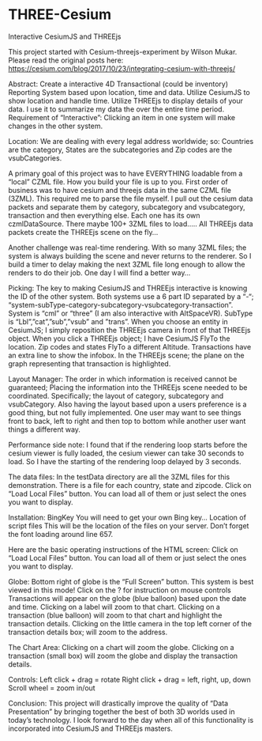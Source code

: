# THREE-Cesium
Interactive CesiumJS and THREEjs

This project started with Cesium-threejs-experiment by Wilson Mukar. Please read the original posts here: https://cesium.com/blog/2017/10/23/integrating-cesium-with-threejs/

Abstract: Create a interactive 4D Transactional (could be inventory) Reporting System based upon location, time and data. Utilize CesiumJS to show location and handle time. Utilize THREEjs to display details of your data. I use it to summarize my data the over the entire time period. Requirement of “Interactive”: Clicking an item in one system will make changes in the other system.
 
Location: We are dealing with every legal address worldwide; so: Countries are the category, States are the subcategories and Zip codes are the vsubCategories.

A primary goal of this project was to have EVERYTHING loadable from a “local” CZML file. How you build your file is up to you.
First order of business was to have cesium and threejs data in the same CZML file (3ZML). This required me to parse the file myself. I pull out the cesium data packets and separate them by category, subcategory and vsubcategory, transaction and then everything else. Each one has its own czmlDataSource. There maybe 100+ 3ZML files to load….. All THREEjs data packets create the THREEjs scene on the fly…

Another challenge was real-time rendering. With so many 3ZML files; the system is always building the scene and never returns to the renderer. So I build a timer to delay making the next 3ZML file long enough to allow the renders to do their job. One day I will find a better way…

Picking: The key to making CesiumJS and THREEjs interactive is knowing the ID of the other system. Both systems use a 6 part ID separated by a “-“; “system-subType-category-subcategory-vsubcategory-transaction”. System is “cml” or “three” (I am also interactive with AltSpaceVR). SubType is “Lbl”,”cat”,”sub”,”vsub” and ”trans”. When you choose an entity in CesiumJS; I simply reposition the THREEjs camera in front of that THREEjs object. When you click a THREEjs object; I have CesiumJS FlyTo the location. Zip codes and states FlyTo a different Altitude. Transactions have an extra line to show the infobox. In the THREEjs scene; the plane on the graph representing that transaction is highlighted.

Layout Manager: The order in which information is received cannot be guaranteed; Placing the information into the THREEjs scene needed to be coordinated. Specifically; the layout of category, subcategory and vsubCategory. Also having the layout based upon a users preference is a good thing, but not fully implemented. One user may want to see things front to back, left to right and then top to bottom while another user want things a different way.

Performance side note: I found that if the rendering loop starts before the cesium viewer is fully loaded, the cesium viewer can take 30 seconds to load. So I have the starting of the rendering loop delayed by 3 seconds.

The data files: In the testData directory are all the 3ZML files for this demonstration. There is a file for each country, state and zipcode. Click on “Load Local Files” button. You can load all of them or just select the ones you want to display.

Installation:
BingKey			You will need to get your own Bing key…
Location of script files		This will be the location of the files on your server. Don’t forget the font loading around line 657.

Here are the basic operating instructions of the HTML screen:
Click on “Load Local Files” button. You can load all of them or just select the ones you want to display.

Globe:
Bottom right of globe is the “Full Screen” button. This system is best viewed in this mode!
Click on the ? for instruction on mouse controls
Transactions will appear on the globe (blue balloon) based upon the date and time.
Clicking on a label will zoom to that chart.
Clicking on a transaction (blue balloon) will zoom to that chart and highlight the transaction details.
Clicking on the little camera in the top left corner of the transaction details box; will zoom to the address.

The Chart Area:
Clicking on a chart will zoom the globe.
Clicking on a transaction (small box) will zoom the globe and display the transaction details.

Controls:
Left click + drag = rotate
Right click + drag = left, right, up, down
Scroll wheel = zoom in/out

Conclusion:
This project will drastically improve the quality of “Data Presentation” by bringing together the best of both 3D worlds used in today’s technology.
I look forward to the day when all of this functionality is incorporated into CesiumJS and THREEjs masters.


